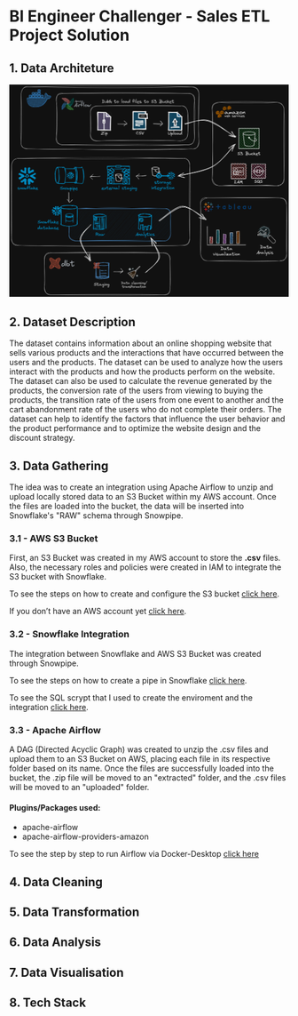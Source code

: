 # BI Engineer Challenger - Sales ETL Project Solution

## 1. Data Architeture

![data_architeture](/images/data_architeture.png)


## 2. Dataset Description

The dataset contains information about an online shopping website that sells various products and the interactions that have occurred between the users and the products. The dataset can be used to analyze how the users interact with the products and how the products perform on the website. The dataset can also be used to calculate the revenue generated by the products, the conversion rate of the users from viewing to buying the products, the transition rate of the users from one event to another and the cart abandonment rate of the users who do not complete their orders. The dataset can help to identify the factors that influence the user behavior and the product performance and to optimize the website design and the discount strategy.

## 3. Data Gathering

The idea was to create an integration using Apache Airflow to unzip and upload locally stored data to an S3 Bucket within my AWS account. Once the files are loaded into the bucket, the data will be inserted into Snowflake's "RAW" schema through Snowpipe.

### 3.1 - AWS S3 Bucket

First, an S3 Bucket was created in my AWS account to store the **.csv** files. Also, the necessary roles and policies were created in IAM to integrate the S3 bucket with Snowflake. 

To see the steps on how to create and configure the S3 bucket [click here](configure_S3_and_permissions.md). 

If you don’t have an AWS account yet [click here](https://github.com/data-talks-sydney/create-AWS-free-account).


### 3.2 - Snowflake Integration

The integration between Snowflake and AWS S3 Bucket was created through Snowpipe.

To see the steps on how to create a pipe in Snowflake [click here](Create_snowpipe.md). 

To see the SQL scrypt that I used to create the enviroment and the integration [click here](data_gathering_enviroment.sql).


### 3.3 - Apache Airflow

A DAG (Directed Acyclic Graph) was created to unzip the .csv files and upload them to an S3 Bucket on AWS, placing each file in its respective folder based on its name. Once the files are successfully loaded into the bucket, the .zip file will be moved to an "extracted" folder, and the .csv files will be moved to an "uploaded" folder.

#### Plugins/Packages used:
- apache-airflow
- apache-airflow-providers-amazon

To see the step by step to run Airflow via Docker-Desktop [click here](https://github.com/edonizeti/apache_airflow_using_docker_desktop/blob/main/README.md)

## 4. Data Cleaning

## 5. Data Transformation

## 6. Data Analysis

## 7. Data Visualisation

## 8. Tech Stack